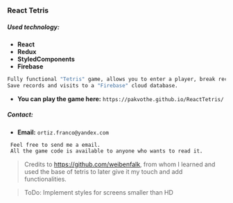 ### React Tetris

##### Used technology:

-  **React**
-  **Redux**
-  **StyledComponents**
-  **Firebase**

```sh
Fully functional "Tetris" game, allows you to enter a player, break records, increase level and difficulty.
Save records and visits to a "Firebase" cloud database.
 ```

 - **You can play the game here:** `https://pakvothe.github.io/ReactTetris/`

 ##### Contact:

 - **Email:** `ortiz.franco@yandex.com`

```sh
 Feel free to send me a email.
 All the game code is available to anyone who wants to read it.
```

>Credits to https://github.com/weibenfalk, from whom I learned and used the base of tetris to later give it my touch and add functionalities.

>ToDo: Implement styles for screens smaller than HD